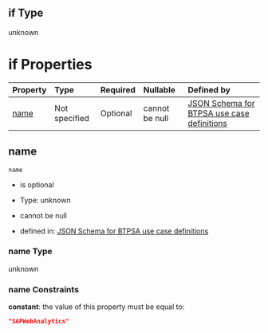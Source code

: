 ## if Type

unknown

# if Properties

| Property      | Type          | Required | Nullable       | Defined by                                                                                                                                                                                                        |
| :------------ | :------------ | :------- | :------------- | :---------------------------------------------------------------------------------------------------------------------------------------------------------------------------------------------------------------- |
| [name](#name) | Not specified | Optional | cannot be null | [JSON Schema for BTPSA use case definitions](btpsa-usecase-properties-services-items-allof-2-then-allof-51-if-properties-name.md "undefined#/properties/services/items/allOf/2/then/allOf/51/if/properties/name") |

## name



`name`

*   is optional

*   Type: unknown

*   cannot be null

*   defined in: [JSON Schema for BTPSA use case definitions](btpsa-usecase-properties-services-items-allof-2-then-allof-51-if-properties-name.md "undefined#/properties/services/items/allOf/2/then/allOf/51/if/properties/name")

### name Type

unknown

### name Constraints

**constant**: the value of this property must be equal to:

```json
"SAPWebAnalytics"
```
